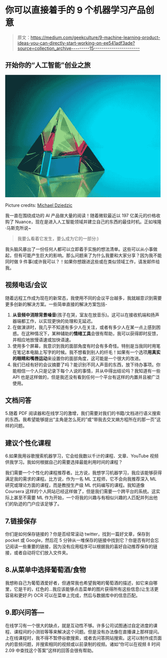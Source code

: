 # 你可以直接着手的 9 个机器学习产品创意

> 原文：<https://medium.com/geekculture/9-machine-learning-product-ideas-you-can-directly-start-working-on-ee541adf3ade?source=collection_archive---------15----------------------->

## 开始你的“人工智能”创业之旅

![](img/181b24b55019922d4f344f3ba8808139.png)

Picture credits: [Michael Dziedzic](https://unsplash.com/@lazycreekimages)

我一直在围绕成功的 AI 产品做大量的阅读！随着微软最近以 197 亿美元的价格收购了 Nuance，现在是进入人工智能领域并建立自己的东西的最佳时机。正如埃隆·马斯克所说~

> 我要么看着它发生，要么成为它的一部分:)

我头脑风暴出了一份任何人都可以立即着手实施的想法清单。这些可以从小事做起，但有可能产生巨大的影响。那么问题来了为什么我要和大家分享？因为我不能同时做 9 件事(或许我可以？！如果你想跟进这些或在类似领域工作，请发邮件给我。

## 视频电话/会议

随着远程工作成为现在的新常态，我使用不同的会议平台越多，我就越意识到需要更多创新的解决方案。一些简单直接的解决方案包括-

1.  **从音频中消除背景噪音**(孩子在哭，室友在放音乐)。这可以在接收机端和扬声器端都工作，以实现更快的处理和无延迟。
2.  在做演讲时，我几乎不知道有多少人在关注，或者有多少人在某一点上感到困惑。在这种情况下，某种辅助的**情绪工具**会很有帮助，我可以获得即时反馈，并相应地放慢语速或加快语速。
3.  使用多个屏幕，我意识到我的面部角度有时会有多奇怪。特别是当我同时用笔在笔记本电脑上写字的时候。我不想看到别人的纤毛！如果有一个选项**用真实的眼睛和嘴唇运动**来设置你的面部角度，这可能是一个很大的改进。
4.  我们已经有好的会议摘要了吗？能识别不同人声音的东西，放下待办事项。你能相信一个人只是记录下每个人说的事情，并从中得出结论吗？我知道有一些 API 也是这样做的，但是我还没有看到任何一个平台有这样的内置并且被广泛使用。

## 文档问答

5.随着 PDF 阅读器和在线学习的激增，我们需要对我们的书籍/文档进行语义搜索的东西。我希望能够提出“主角是怎么死的”或“带我去交叉熵方程所在的那一页”这样的问题。

## 建议个性化课程

6.如果我用谷歌搜索机器学习，它会给我数以千计的课程、文章、YouTube 视频供我学习。我如何根据自己的需要选择最能利用时间的课程？

我们需要一个个性化的课程推荐者。比方说，我想学习机器学习，我应该能够获得满足我的需求的课程。比方说，作为一名 ML 工程师，它不会向我推荐深入 ML 研究或理论方面的课程，而是教授生产级 ML 代码编写的课程。我知道像 Coursera 这样的个人网站已经这样做了，但是我们需要一个跨平台的系统。这实际上甚至不需要 ML 作为开始，一个将我的兴趣与有相似兴趣的人匹配并列出他们的轨迹的门户应该足够了。

## 7.链接保存

你们是如何保存链接的？你是否经常滚动 twitter，找到一篇好文章，保存到 pocket 或 Google，然后花 5 分钟从一堆保存的链接中找到它？你是否有时会忘记阅读一些重要的链接，因为没有应用程序可以根据我的喜好自动推荐保存的链接，或者自动将它们放入文件夹。

## 8.从菜单中选择葡萄酒/食物

我想称自己为葡萄酒爱好者，但通常我也希望我喝的葡萄酒的描述，如它来自哪里，它是干的，红色的…我应该能够点击菜单的图片获得所有这些信息(让生活更容易和更好:P) OCR 可以在菜单上完成，然后与数据库中的信息匹配。

## 9.即兴问答—

在线学习有一个很大的缺点，就是互动性不够。许多公司试图通过自定进度的课程、课程间的小测验等等来解决这个问题。但是没有办法像在直播课上那样提问。上在线课程时，我不得不暂停谷歌搜索，或者去问答网站搜索。这可以制作成页面内的音频问题，并搜索相同的视频或以前录制的视频。诸如“你可以在视频 8 时间 2.09 中查找这个答案”这样的回答会很有帮助。